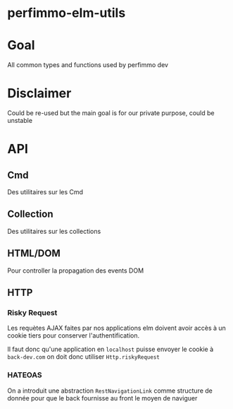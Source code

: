 # perfimmo-elm-utils

# Goal

All common types and functions used by perfimmo dev

# Disclaimer

Could be re-used but the main goal is for our private purpose, could be unstable

# API

## Cmd

Des utilitaires sur les Cmd

## Collection

Des utilitaires sur les collections

## HTML/DOM

Pour controller la propagation des events DOM

## HTTP

### Risky Request
Les requètes AJAX faites par nos applications elm doivent avoir accès à un cookie tiers pour conserver l'authentification.

Il faut donc qu'une application en `localhost` puisse envoyer le cookie à `back-dev.com` on doit donc utiliser `Http.riskyRequest`

### HATEOAS
On a introduit une abstraction `RestNavigationLink` comme structure de donnée pour que le back fournisse au front le moyen de naviguer